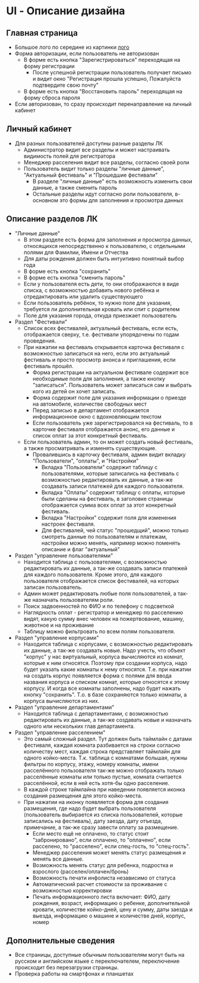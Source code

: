 # UI - Описание дизайна

## Главная страница
- Большое лого по середине из картинки [лого](https://kvf.ramana-reti.ru/img/logo.png)
- Форма авторизации, если пользователь не авторизован
  - В форме есть кнопка "Зарегистрироваться" переходящая на форму регистрации
    - После успешной регистрации пользователь получает письмо и видит окно "Регистрация прошла успешно, Пожалуйста подтвердите свою почту"
  - В форме есть кнопка "Восстановить пароль" переходящая на форму сброса пароля
- Если авторизован, то сразу происходит перенаправление на личный кабинет

## Личный кабинет
- Для разных пользователей доступны разные разделы ЛК
  - Администратор видит все разделы и может настраивать видимость полей для регистратора
  - Менеджер расселения видит все разделы, согласно своей роли
  - Пользователь видит только разделы "личные данные", "Актуальный фестиваль" и "Прошедшие фестивали"
    - В разделе "личные данные" есть возможность изменить свои данные, а также сменить пароль
    - Остальные разделы идут согласно роли пользователя, в-основном это формы для заполнения и просмотра данных

## Описание разделов ЛК
- "Личные данные"
  - В этом разделе есть форма для заполнения и просмотра данных, относящихся непосредственно к пользователю, с отдельными полями для Фамилии, Имени и Отчества
  - Для даты рождения должен быть интуитивно понятный выбор года
  - В форме есть кнопка "сохранить"
  - В форме есть кнопка "сменить пароль"
  - Если у пользователя есть дети, то они отображаются в виде списка, с возможностью добавить нового ребёнка и отредактировать или удалить существующего
  - Если пользователь ребёнок, то нужно поле для указания, требуется ли дополнительная кровать или спит с родителем
  - Поле для указания города, откуда приезжает пользователь
- Раздел "Фестивали"
  - Список всех фестивалей, актуальный фестиваль, если есть, отображается сверху, т.е. фестивали упорядочены по годам проведения.
  - При нажатии на фестиваль открывается карточка фестиваля с возможностью записаться на него, если это актуальный фестиваль и просто просмотр анонса и приглашения, если фестиваль прошёл.
    - Форма регистрации на актуальном фестивале содержит все необходимые поля для заполнения, а также кнопку "записаться". Пользователь может записаться сам и выбрать кого из детей он хочет записать.
    - Форма содержит поле для указания информации о приезде на автомобиле, количестве свободных мест
    - Перед записью в департамент отображается информационное окно с вдохновляющим текстом
    - Если пользователь уже зарегистрировался на фестиваль, то в карточке фестиваля отображается анонс, его данные и список оплат за этот конкретный фестиваль.
  - Если пользователь админ, то он может создать новый фестиваль, а также просматривать и изменять существующие.
    - Провалившись в карточку фестиваля, админ видит вкладку "Пользователи", "оплаты", и "Настройки"
      - Вкладка "Пользователи" содержит таблицу с пользователями, которые записались на фестиваль с возможностью редактировать их данные, а так-же создавать записи платежей для каждого пользователя.
      - Вкладка "Оплаты" содержит таблицу с оплаты, которые были сделаны на фестиваль, в заголовке страницы отображается сумма всех оплат за этот конкретный фестиваль.
      - Вкладка "Настройки" содержит поля для изменения настроек фестиваля.
      - Для фестивалей, чей статус "прошедщий", можно только смотреть данные по пользователям и платежам, настройки можно менять, например можно поменять описание и флаг "актуальный"
- Раздел "управление пользователями"
  - Находится таблица с пользователями, с возможностью редактировать их данные, а так-же создавать записи платежей для каждого пользователя. Кроме этого, для каждого пользователя отображается список фестивалей, на которых записан пользователь.
  - Админ может редактировать любые поля пользователей, а так-же назначать пользователям роли.
  - Поиск задвоенностей по ФИО и по телефону с подсветкой
  - Наглядность оплат - регистратор и менеджер по расселению видят, какую сумму внес человек на пожертвование, машину, животное и на проживание
  - Таблицу можно фильтровать по всем полям пользователя.
- Раздел "управление корпусами"
  - Находится таблица с корпусами, с возможностью редактировать их данные, а так-же создавать новые. Надо учесть, что объект "корпус" у нас виртуальный, корпуса вычисляются из комнат, которые к ним относятся. Поэтому при создании корпуса, надо будет указать какие комнаты к нему относятся. Т.е. при нажатии на создать корпус появляется форма с полями для ввода названия корпуса и списком комнат, которые относятся к этому корпусу. И когда все комнаты заполнены, надо будет нажать кнопку "сохранить". Т.о. в базе сохраняются только комнаты, а корпуса вычисляются из них.
- Раздел "управление департаментами"
  - Находится таблица с департаментами, с возможностью редактировать их данные, а так-же создавать новые и назначать одного или нескольких глав департамента.
- Раздел "управление расселением"
  - Это самый сложный раздел. Тут должен быть таймлайн с датами фестиваля, каждая комната разбивается на строки согласно количеству мест, каждая строка представляет таймлайн для одного койко-места. Т.к. таблица с комнатами большая, нужны фильтры по корпусу, этажу, номеру комнаты, имени расселённого пользователя так-же можно отображать только расселённые комнаты или только пустые, комната считается расселённой, если в ней есть хотя-бы одно расселение.
  - В каждой строке таймлайна при наведении появляется иконка создания размещения для этого койко-места.
  - При нажатии на иконку появляется форма для создания размещения, где надо будет выбрать пользователя (пользователь выбирается из списка пользователей, которые записались на фестиваль), дату заезда, дату отъезда, примечание, а так-же сразу завести оплату за размещение.
    - Если место ещё не оплачено, то статус стоит "забронировано", если оплачено, то "оплачено", если расселено, то "расселено", если спец-гость, то "спец-гость".
    - Менеджер расселения может менять статус размещения и менять все данные.
    - Возможность менять статус для ребенка, подростка и взрослого (расселен/оплачен/бронь)
    - Возможность печати инфолиста независимо от статуса
    - Автоматический расчет стоимости за проживание с возможностью корректировки
    - Печать информационного листа включает: ФИО, дату рождения, возраст, информацию о ребенке, дополнительной кровати, количестве койко-дней, цену и сумму, даты заезда и выезда, информацию о машине и количестве дней, корпус, номер

## Дополнительные сведения

- Все страницы, доступные обычным пользователям могут быть на русском и английском языке с переключателем, переключение происходит без перезагрузки страницы.
- Проверка работы на смартфонах и планшетах